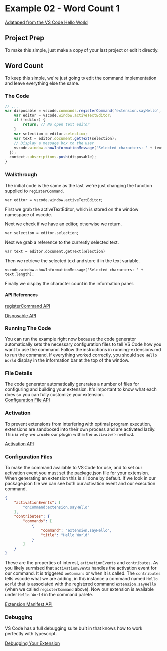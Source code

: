 # Example 02 - Word Count 1

[Adataped from the VS Code Hello World](https://code.visualstudio.com/docs/extensions/example-hello-world)

## Project Prep

To make this simple, just make a copy of your last project or edit it directly.

## Word Count

To keep this simple, we're just going to edit the command implementation and
leave everything else the same.

### The Code

```typescript
// ...
var disposable = vscode.commands.registerCommand('extension.sayHello', () => {
    var editor = vscode.window.activeTextEditor;
    if (!editor) {
        return; // No open text editor
    }
    var selection = editor.selection;
    var text = editor.document.getText(selection);
    // Display a message box to the user
    vscode.window.showInformationMessage('Selected characters: ' + text.length);
  });
  context.subscriptions.push(disposable);
}
```

### Walkthrough

The initial code is the same as the last, we're just changing the function
supplied to `registerCommand`.

`var editor = vscode.window.activeTextEditor;`

First we grab the activeTextEditor, which is stored on the window namespace
of vscode.

Next we check if we have an editor, otherwise we return.

`var selection = editor.selection;`

Next we grab a reference to the currently selected text.

`var text = editor.document.getText(selection)`

Then we retrieve the selected text and store it in the text variable.

`vscode.window.showInformationMessage('Selected characters: ' + text.length);`

Finally we display the character count in the information panel.

#### API References

[registerCommand API](https://code.visualstudio.com/docs/extensionAPI/vscode-api#commands.registerCommand)

[Disposable API](https://code.visualstudio.com/docs/extensionAPI/vscode-api#Disposable)

### Running The Code

You can run the example right now because the code generator automatically
sets the necessary configuration files to tell VS Code how you want to use
the command. Follow the instructions in running-extensions.md to run the
command. If everything worked correctly, you should see `Hello World` display
in the information bar at the top of the window.

### File Details

The code generator automatically generates a number of files for configuring
and building your extension. It's important to know what each does so you
can fully customize your extension.\
[Configuration File API](https://code.visualstudio.com/docs/extensions/example-hello-world#_miscellaneous-files)

### Activation

To prevent extensions from interfering with optimal program execution,
extensions are sandboxed into their own process and are activated lazily. This
is why we create our plugin within the `activate()` method.

[Activation API](https://code.visualstudio.com/docs/extensions/example-hello-world#_extension-activation)

### Configuration Files

To make the command available to VS Code for use, and to set our activation 
event you must set the package.json file for your extension. When
generating an extension this is all done by default. If we look in our
package.json file we can see both our activation event and our execution
command.

```json
{
    "activationEvents": [
        "onCommand:extension.sayHello"
    ],
    "contributes": {
        "commands": [
            {
                "command": "extension.sayHello",
                "title": "Hello World"
            }
        ]
    }
}
```

These are the properties of interest, `activationEvents` and `contributes`. As
you likely surmised that `activationEvents` handles the activation event
for our command. It is triggered `onCommand` or when it is called. The
`contributes` tells vscode what we are adding, in this instance a command named
`Hello World` that is associated with the registered command
`extension.sayHello` (when we called `registerCommand` above). Now our
extension is available under `Hello World` in the command pallete.

[Extension Manifest API](https://code.visualstudio.com/docs/extensions/example-hello-world#_the-extension-manifest-packagejson)

### Debugging

VS Code has a full debugging suite built in that knows how to work perfectly
with typescript.

[Debugging Your Extension](https://code.visualstudio.com/docs/extensions/example-hello-world#_debugging-your-extension)
